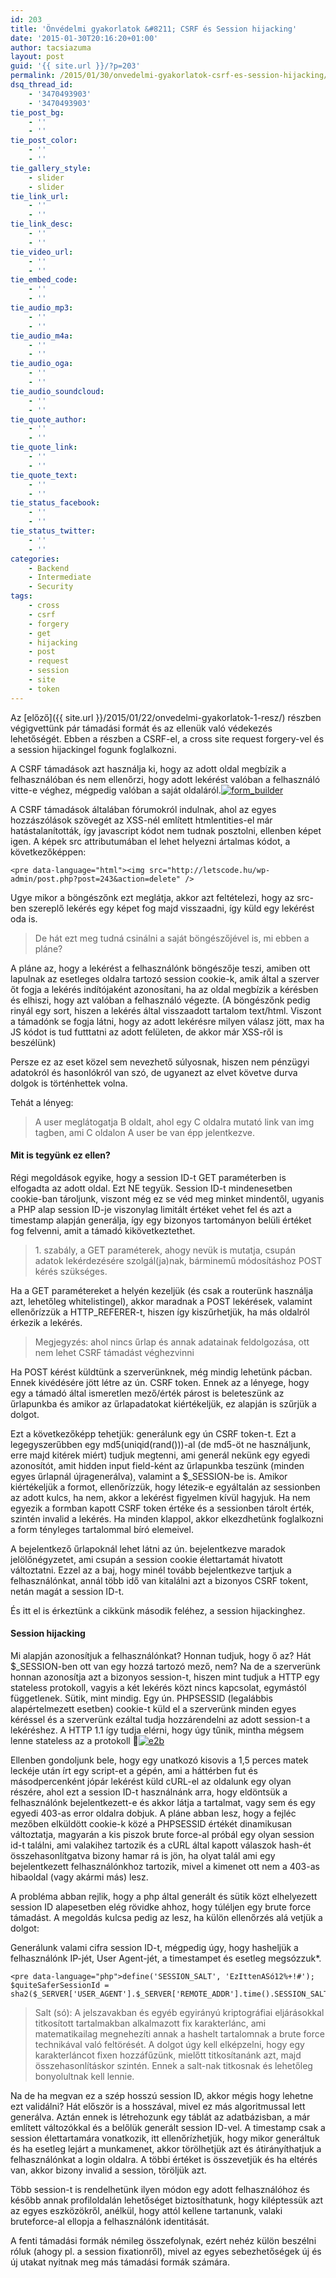 ```yaml
---
id: 203
title: 'Önvédelmi gyakorlatok &#8211; CSRF és Session hijacking'
date: '2015-01-30T20:16:20+01:00'
author: tacsiazuma
layout: post
guid: '{{ site.url }}/?p=203'
permalink: /2015/01/30/onvedelmi-gyakorlatok-csrf-es-session-hijacking/
dsq_thread_id:
    - '3470493903'
    - '3470493903'
tie_post_bg:
    - ''
    - ''
tie_post_color:
    - ''
    - ''
tie_gallery_style:
    - slider
    - slider
tie_link_url:
    - ''
    - ''
tie_link_desc:
    - ''
    - ''
tie_video_url:
    - ''
    - ''
tie_embed_code:
    - ''
    - ''
tie_audio_mp3:
    - ''
    - ''
tie_audio_m4a:
    - ''
    - ''
tie_audio_oga:
    - ''
    - ''
tie_audio_soundcloud:
    - ''
    - ''
tie_quote_author:
    - ''
    - ''
tie_quote_link:
    - ''
    - ''
tie_quote_text:
    - ''
    - ''
tie_status_facebook:
    - ''
    - ''
tie_status_twitter:
    - ''
    - ''
categories:
    - Backend
    - Intermediate
    - Security
tags:
    - cross
    - csrf
    - forgery
    - get
    - hijacking
    - post
    - request
    - session
    - site
    - token
---
```


Az [előző]({{ site.url }}/2015/01/22/onvedelmi-gyakorlatok-1-resz/) részben végigvettünk pár támadási formát és az ellenük való védekezés lehetőségét. Ebben a részben a CSRF-el, a cross site request forgery-vel és a session hijackingel fogunk foglalkozni.

A CSRF támadások azt használja ki, hogy az adott oldal megbízik a felhasználóban és nem ellenőrzi, hogy adott lekérést valóban a felhasználó vitte-e véghez, mégpedig valóban a saját oldaláról.[![form_builder](assets/uploads/2015/01/form_builder.jpg)](assets/uploads/2015/01/form_builder.jpg)

A CSRF támadások általában fórumokról indulnak, ahol az egyes hozzászólások szövegét az XSS-nél említett htmlentities-el már hatástalanították, így javascript kódot nem tudnak posztolni, ellenben képet igen. A képek src attributumában el lehet helyezni ártalmas kódot, a következőképpen:

```
<pre data-language="html"><img src="http://letscode.hu/wp-admin/post.php?post=243&action=delete" />
```

Ugye mikor a böngészőnk ezt meglátja, akkor azt feltételezi, hogy az src-ben szereplő lekérés egy képet fog majd visszaadni, így küld egy lekérést oda is.

> De hát ezt meg tudná csinálni a saját böngészőjével is, mi ebben a pláne?

A pláne az, hogy a lekérést a felhasználónk böngészője teszi, amiben ott lapulnak az esetleges oldalra tartozó session cookie-k, amik által a szerver őt fogja a lekérés indítójaként azonosítani, ha az oldal megbízik a kérésben és elhiszi, hogy azt valóban a felhasználó végezte. (A böngészőnk pedig rinyál egy sort, hiszen a lekérés által visszaadott tartalom text/html. Viszont a támadónk se fogja látni, hogy az adott lekérésre milyen válasz jött, max ha JS kódot is tud futttatni az adott felületen, de akkor már XSS-ről is beszélünk)

Persze ez az eset közel sem nevezhető súlyosnak, hiszen nem pénzügyi adatokról és hasonlókról van szó, de ugyanezt az elvet követve durva dolgok is történhettek volna.

Tehát a lényeg:

> A user meglátogatja B oldalt, ahol egy C oldalra mutató link van img tagben, ami C oldalon A user be van épp jelentkezve.

#### Mit is tegyünk ez ellen?

Régi megoldások egyike, hogy a session ID-t GET paraméterben is elfogadta az adott oldal. Ezt NE tegyük. Session ID-t mindenesetben cookie-ban tároljunk, viszont még ez se véd meg minket mindentől, ugyanis a PHP alap session ID-je viszonylag limitált értéket vehet fel és azt a timestamp alapján generálja, így egy bizonyos tartományon belüli értéket fog felvenni, amit a támadó kikövetkeztethet.

> 1\. szabály, a GET paraméterek, ahogy nevük is mutatja, csupán adatok lekérdezésére szolgál(ja)nak, bárminemű módosításhoz POST kérés szükséges.

Ha a GET paramétereket a helyén kezeljük (és csak a routerünk használja azt, lehetőleg whitelistingel), akkor maradnak a POST lekérések, valamint ellenőrízzük a HTTP\_REFERER-t, hiszen így kiszűrhetjük, ha más oldalról érkezik a lekérés.

> Megjegyzés: ahol nincs űrlap és annak adatainak feldolgozása, ott nem lehet CSRF támadást véghezvinni

Ha POST kérést küldtünk a szerverünknek, még mindig lehetünk pácban. Ennek kivédésére jött létre az ún. CSRF token. Ennek az a lényege, hogy egy a támadó által ismeretlen mező/érték párost is beleteszünk az űrlapunkba és amikor az űrlapadatokat kiértékeljük, ez alapján is szűrjük a dolgot.

Ezt a következőképp tehetjük: generálunk egy ún CSRF token-t. Ezt a legegyszerűbben egy md5(uniqid(rand()))-al (de md5-öt ne használjunk, erre majd kitérek miért) tudjuk megtenni, ami generál nekünk egy egyedi azonosítót, amit hidden input field-ként az űrlapunkba teszünk (minden egyes űrlapnál újragenerálva), valamint a $\_SESSION-be is. Amikor kiértékeljük a formot, ellenőrízzük, hogy létezik-e egyáltalán az sessionben az adott kulcs, ha nem, akkor a lekérést figyelmen kívül hagyjuk. Ha nem egyezik a formban kapott CSRF token értéke és a sessionben tárolt érték, szintén invalid a lekérés. Ha minden klappol, akkor elkezdhetünk foglalkozni a form tényleges tartalommal bíró elemeivel.

A bejelentkező űrlapoknál lehet látni az ún. bejelentkezve maradok jelölőnégyzetet, ami csupán a session cookie élettartamát hivatott változtatni. Ezzel az a baj, hogy minél tovább bejelentkezve tartjuk a felhasználónkat, annál több idő van kitalálni azt a bizonyos CSRF tokent, netán magát a session ID-t.

És itt el is érkeztünk a cikkünk második feléhez, a session hijackinghez.

#### Session hijacking

Mi alapján azonosítjuk a felhasználónkat? Honnan tudjuk, hogy ő az? Hát $\_SESSION-ben ott van egy hozzá tartozó mező, nem? Na de a szerverünk honnan azonosítja azt a bizonyos session-t, hiszen mint tudjuk a HTTP egy stateless protokoll, vagyis a két lekérés közt nincs kapcsolat, egymástól függetlenek. Sütik, mint mindig. Egy ún. PHPSESSID (legalábbis alapértelmezett esetben) cookie-t küld el a szerverünk minden egyes kéréssel és a szerverünk ezáltal tudja hozzárendelni az adott session-t a lekéréshez. A HTTP 1.1 így tudja elérni, hogy úgy tűnik, mintha mégsem lenne stateless az a protokoll 🙂[![e2b](assets/uploads/2015/01/e2b.png)](assets/uploads/2015/01/e2b.png)

Ellenben gondoljunk bele, hogy egy unatkozó kisovis a 1,5 perces matek leckéje után írt egy script-et a gépén, ami a háttérben fut és másodpercenként jópár lekérést küld cURL-el az oldalunk egy olyan részére, ahol ezt a session ID-t használnánk arra, hogy eldöntsük a felhasználónk bejelentkezett-e és akkor látja a tartalmat, vagy sem és egy egyedi 403-as error oldalra dobjuk. A pláne abban lesz, hogy a fejléc mezőben elküldött cookie-k közé a PHPSESSID értékét dinamikusan változtatja, magyarán a kis piszok brute force-al próbál egy olyan session id-t találni, ami valakihez tartozik és a cURL által kapott válaszok hash-ét összehasonlítgatva bizony hamar rá is jön, ha olyat talál ami egy bejelentkezett felhasználónkhoz tartozik, mivel a kimenet ott nem a 403-as hibaoldal (vagy akármi más) lesz.

A probléma abban rejlik, hogy a php által generált és sütik közt elhelyezett session ID alapesetben elég rövidke ahhoz, hogy túléljen egy brute force támadást. A megoldás kulcsa pedig az lesz, ha külön ellenőrzés alá vetjük a dolgot:

Generálunk valami cifra session ID-t, mégpedig úgy, hogy hasheljük a felhasználónk IP-jét, User Agent-jét, a timestampet és esetleg megsózzuk\*.

```
<pre data-language="php">define('SESSION_SALT', 'EzIttenASó12%+!#');
$quiteSaferSessionId = sha2($_SERVER['USER_AGENT'].$_SERVER['REMOTE_ADDR'].time().SESSION_SALT);
```

> Salt (só): A jelszavakban és egyéb egyirányú kriptográfiai eljárásokkal titkosított tartalmakban alkalmazott fix karakterlánc, ami matematikailag megnehezíti annak a hashelt tartalomnak a brute force technikával való feltörését. A dolgot úgy kell elképzelni, hogy egy karakterláncot fixen hozzáfűzünk, mielőtt titkosítanánk azt, majd összehasonlításkor szintén. Ennek a salt-nak titkosnak és lehetőleg bonyolultnak kell lennie.

Na de ha megvan ez a szép hosszú session ID, akkor mégis hogy lehetne ezt validálni? Hát először is a hosszával, mivel ez más algoritmussal lett generálva. Aztán ennek is létrehozunk egy táblát az adatbázisban, a már említett változókkal és a belőlük generált session ID-vel. A timestamp csak a session élettartamára vonatkozik, itt ellenőrízhetjük, hogy mikor generáltuk és ha esetleg lejárt a munkamenet, akkor törölhetjük azt és átirányíthatjuk a felhasználónkat a login oldalra. A többi értéket is összevetjük és ha eltérés van, akkor bizony invalid a session, töröljük azt.

Több session-t is rendelhetünk ilyen módon egy adott felhasználóhoz és később annak profiloldalán lehetőséget biztosíthatunk, hogy kiléptessük azt az egyes eszközökről, anélkül, hogy attól kellene tartanunk, valaki bruteforce-al ellopja a felhasználónk identitását.

A fenti támadási formák némileg összefolynak, ezért nehéz külön beszélni róluk (ahogy pl. a session fixationről), mivel az egyes sebezhetőségek új és új utakat nyitnak meg más támadási formák számára.